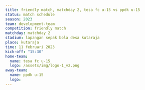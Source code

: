 ```yaml
---
title: friendly match, matchday 2, tesa fc u-15 vs ppdk u-15
status: match schedule
season: 2023
team: development-team
competition: friendly match
matchday: matchday 2
stadium: lapangan sepak bola desa kutaraja
place: kutaraja
time: 11 februari 2023
kick-off: "15:30"
home-team:
  name: tesa fc u-15
  logo: /assets/img/logo-1_v2.png
away-team:
  name: ppdk u-15
  logo: 
---
```

